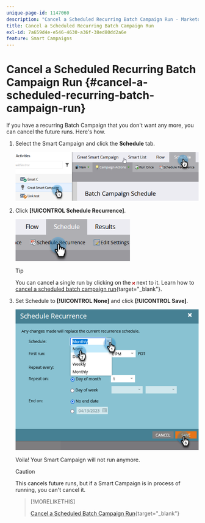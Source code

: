 ```yaml
---
unique-page-id: 1147060
description: "Cancel a Scheduled Recurring Batch Campaign Run - Marketo Docs - Product Documentation"
title: Cancel a Scheduled Recurring Batch Campaign Run
exl-id: 7a659d4e-e546-4630-a36f-38ed80dd2a6e
feature: Smart Campaigns
---
```

# Cancel a Scheduled Recurring Batch Campaign Run {#cancel-a-scheduled-recurring-batch-campaign-run}

If you have a recurring Batch Campaign that you don't want any more, you can cancel the future runs. Here's how.

1. Select the Smart Campaign and click the **Schedule** tab.

   ![](assets/cancel-a-scheduled-recurring-batch-campaign-run-1.png)

1. Click **[!UICONTROL Schedule Recurrence]**.

   ![](assets/cancel-a-scheduled-recurring-batch-campaign-run-2.png)

   >[!TIP]
   >
   >You can cancel a single run by clicking on the ![red x](assets/cancel-a-scheduled-recurring-batch-campaign-run-3.png) next to it. Learn how to [cancel a scheduled batch campaign run](/help/marketo/product-docs/core-marketo-concepts/smart-campaigns/using-smart-campaigns/cancel-a-scheduled-batch-campaign-run.md){target="_blank"}.

1. Set Schedule to **[!UICONTROL None]** and click **[!UICONTROL Save]**.

   ![](assets/cancel-a-scheduled-recurring-batch-campaign-run-4.png)

   Voila! Your Smart Campaign will not run anymore.

   >[!CAUTION]
   >
   >This cancels future runs, but if a Smart Campaign is in process of running, you can't cancel it.

   >[!MORELIKETHIS]
   >
   >[Cancel a Scheduled Batch Campaign Run](/help/marketo/product-docs/core-marketo-concepts/smart-campaigns/using-smart-campaigns/cancel-a-scheduled-batch-campaign-run.md){target="_blank"}
